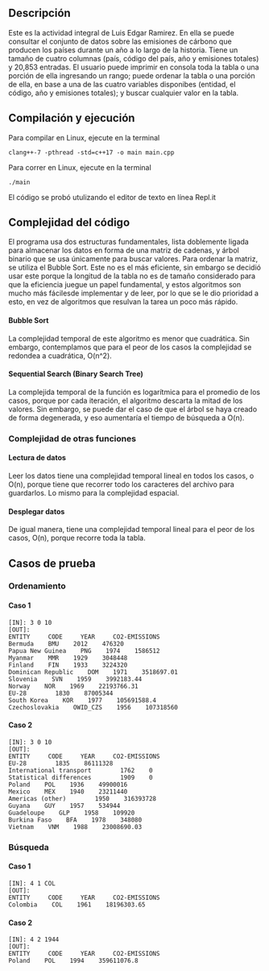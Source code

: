 ## Descripción
Este es la actividad integral de Luis Edgar Ramirez. En ella se puede consultar el conjunto de datos sobre las emisiones de cárbono que producen los países durante un año a lo largo de la historia. Tiene un tamaño de cuatro columnas (país, código del país, año y emisiones totales) y 20,853 entradas. El usuario puede imprimir en consola toda la tabla o una porción de ella ingresando un rango; puede ordenar la tabla o una porción de ella, en base a una de las cuatro variables disponibes (entidad, el código, año y emisiones totales); y buscar cualquier valor en la tabla.

## Compilación y ejecución
Para compilar en Linux, ejecute en la terminal
~~~
clang++-7 -pthread -std=c++17 -o main main.cpp
~~~

Para correr en Linux, ejecute en la terminal
~~~
./main
~~~
El código se probó utulizando el editor de texto en línea Repl.it

## Complejidad del código
El programa usa dos estructuras fundamentales, lista doblemente ligada para almacenar los datos en forma de una matriz de cadenas, y árbol binario que se usa únicamente para buscar valores. Para ordenar la matriz, se utiliza el Bubble Sort. Este no es el más eficiente, sin embargo se decidió usar este porque la longitud de la tabla no es de tamaño considerado para que la eficiencia juegue un papel fundamental, y estos algoritmos son mucho más fácilesde implementar y de leer, por lo que se le dio prioridad a esto, en vez de algoritmos que resulvan la tarea un poco más rápido.

#### Bubble Sort
La complejidad temporal de este algoritmo es menor que cuadrática. Sin embargo, contemplamos que para el peor de los casos la complejidad se redondea a cuadrática, O(n^2). 

#### Sequential Search (Binary Search Tree)
La complejida temporal de la función es logarítmica para el promedio de los casos, porque por cada iteración, el algoritmo descarta la mitad de los valores. Sin embargo, se puede dar el caso de que el árbol se haya creado de forma degenerada, y eso aumentaría el tiempo de búsqueda a O(n).

### Complejidad de otras funciones

#### Lectura de datos
Leer los datos tiene una complejidad temporal lineal en todos los casos, o O(n), porque tiene que recorrer todo los caracteres del archivo para guardarlos. Lo mismo para la complejidad espacial.

#### Desplegar datos
De igual manera, tiene una complejidad temporal lineal para el peor de los casos, O(n), porque recorre toda la tabla. 

## Casos de prueba
### Ordenamiento
#### Caso 1
~~~
[IN]: 3 0 10
[OUT]:
ENTITY     CODE     YEAR     CO2-EMISSIONS
Bermuda    BMU    2012    476320
Papua New Guinea    PNG    1974    1586512
Myanmar    MMR    1929    3048448
Finland    FIN    1933    3224320
Dominican Republic    DOM    1971    3518697.01
Slovenia    SVN    1959    3992183.44
Norway    NOR    1969    22193766.31
EU-28        1830    87005344
South Korea    KOR    1977    105691588.4
Czechoslovakia    OWID_CZS    1956    107318560
~~~
#### Caso 2
~~~
[IN]: 3 0 10
[OUT]:
ENTITY     CODE     YEAR     CO2-EMISSIONS
EU-28        1835    86111328
International transport        1762    0
Statistical differences        1909    0
Poland    POL    1936    49900016
Mexico    MEX    1940    23211440
Americas (other)        1950    316393728
Guyana    GUY    1957    534944
Guadeloupe    GLP    1958    109920
Burkina Faso    BFA    1978    348080
Vietnam    VNM    1988    23008690.03
~~~

### Búsqueda
#### Caso 1
~~~
[IN]: 4 1 COL
[OUT]:
ENTITY     CODE     YEAR     CO2-EMISSIONS
Colombia    COL    1961    18196303.65
~~~
#### Caso 2
~~~
[IN]: 4 2 1944
[OUT]:
ENTITY     CODE     YEAR     CO2-EMISSIONS
Poland    POL    1994    359611076.8
~~~